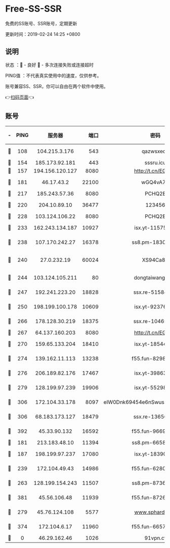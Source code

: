 # Free-SS-SSR

免费的SS账号、SSR账号，定期更新

更新时间：2019-02-24 14:25 +0800

## 说明

状态     ：🙂 - 良好 🙁 - 多次连接失败或连接超时

PING值   ：不代表真实使用中的速度，仅供参考。

账号兼容SS、SSR，你可以自由在两个软件中使用。

👉[扫码页面](https://liesauer.github.io/free-ss-ssr.github.io/)👈

## 账号

|-|PING|服务器|端口|密码|加密方式|区域|
|:----:|:----:|:-----:|-----:|:----:|:----:|:----:|
|🙂|108|104.215.3.176|543|qazwsxedc|aes-256-gcm|JP|
|🙂|154|185.173.92.181|443|sssru.icu|rc4-md5|RU|
|🙂|157|194.156.120.127|8080|http://t.cn/EGJIyrl|rc4-md5|RU|
|🙂|181|46.17.43.2|22100|wGQ4vA7D|aes-256-gcm|RU|
|🙂|217|185.243.57.36|8080|PCHQ2E|rc4-md5|US|
|🙂|220|204.10.89.10|36477|123456|aes-256-cfb|US|
|🙂|228|103.124.106.22|8080|PCHQ2E|rc4-md5|US|
|🙂|233|162.243.134.187|10927|isx.yt-11575973|aes-256-cfb|US|
|🙂|238|107.170.242.27|16378|ss8.pm-18305798|aes-256-cfb|US|
|🙂|240|27.0.232.19|60024|XS94Ca8K|xchacha20-ietf-poly1305|HK|
|🙂|244|103.124.105.211|80|dongtaiwang.com|aes-256-cfb|US|
|🙂|247|192.241.223.20|18828|ssx.re-51584753|aes-256-cfb|US|
|🙂|250|198.199.100.178|10609|isx.yt-92376934|aes-256-cfb|US|
|🙂|266|178.128.30.219|18375|ssx.re-10465888|aes-256-cfb|SG|
|🙂|267|64.137.160.203|8080|http://t.cn/EGJIyrl|rc4-md5|CA|
|🙂|270|159.65.133.204|18410|isx.yt-18544574|aes-256-cfb|SG|
|🙂|274|139.162.11.113|13238|f55.fun-82987043|aes-256-cfb|SG|
|🙂|276|206.189.82.176|17467|isx.yt-39863046|aes-256-cfb|SG|
|🙂|279|128.199.97.239|19906|isx.yt-55298055|aes-256-cfb|SG|
|🙂|306|172.104.33.178|8097|eIW0Dnk69454e6nSwuspv9DmS201tQ0D|aes-256-cfb|SG|
|🙂|306|68.183.173.127|18479|ssx.re-13656982|aes-256-cfb|US|
|🙂|392|45.33.90.132|16592|f55.fun-96694755|aes-256-cfb|US|
|🙂|181|213.183.48.10|11394|ss8.pm-66583704|rc4-md5|RU|
|🙂|187|198.199.97.237|17080|isx.yt-18390147|aes-256-cfb|US|
|🙂|239|172.104.49.43|14986|f55.fun-62809242|aes-256-cfb|SG|
|🙂|263|128.199.154.243|11507|ss8.pm-87365089|aes-256-cfb|SG|
|🙂|381|45.56.106.48|11939|f55.fun-87263738|aes-256-cfb|US|
|🙁|279|45.76.124.108|5577|www.sphard.com|aes-256-cfb|AU|
|🙁|374|172.104.6.17|11960|f55.fun-66579166|aes-256-cfb|US|
|🙁|0|46.29.162.46|1026|91vpn.cf|rc4-md5|RU|
